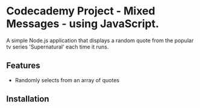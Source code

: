 # Codecademy Project - Mixed Messages - using JavaScript. 



A simple Node.js application that displays a random quote from the popular tv series 'Supernatural' each time it runs.

## Features
- Randomly selects from an array of quotes
  

## Installation


